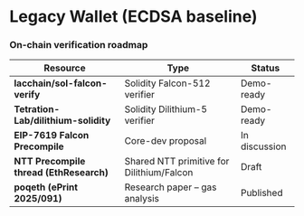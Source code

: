 # Legacy Wallet (ECDSA baseline)
### On-chain verification roadmap

| Resource | Type | Status |
|----------|------|--------|
| **lacchain/sol-falcon-verify** | Solidity Falcon-512 verifier | Demo-ready |
| **Tetration-Lab/dilithium-solidity** | Solidity Dilithium-5 verifier | Demo-ready |
| **EIP-7619 Falcon Precompile** | Core-dev proposal | In discussion |
| **NTT Precompile thread (EthResearch)** | Shared NTT primitive for Dilithium/Falcon | Draft |
| **poqeth (ePrint 2025/091)** | Research paper – gas analysis | Published |
